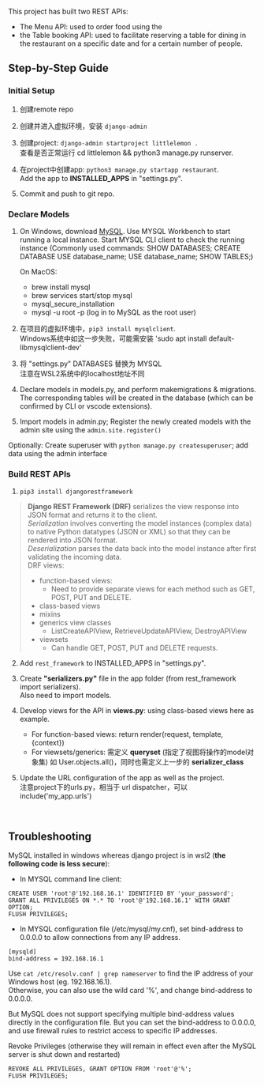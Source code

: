 

This project has built two REST APIs:

* The Menu API: used to order food using the 
* the Table booking API: used to facilitate reserving a table for dining in the restaurant on a specific date and for a certain number of people.




## Step-by-Step Guide

### Initial Setup

1. 创建remote repo

2. 创建并进入虚拟环境，安装 `django-admin`


3. 创建project: `django-admin startproject littlelemon .`  
    查看是否正常运行 cd littlelemon && python3 manage.py runserver.

4. 在project中创建app: `python3 manage.py startapp restaurant`.   
    Add the app to **INSTALLED_APPS** in "settings.py".  

5. Commit and push to git repo.


### Declare Models

1. On Windows, download [MySQL](https://www.mysql.com/downloads/). Use MYSQL Workbench to start running a local instance. Start MYSQL CLI client to check the running instance (Commonly used commands: SHOW DATABASES; CREATE DATABASE USE database_name; USE database_name; SHOW TABLES;)   

    On MacOS: 
    * brew install mysql
    * brew services start/stop mysql
    * mysql_secure_installation 
    * mysql -u root -p (log in to MySQL as the root user)


2. 在项目的虚拟环境中，`pip3 install mysqlclient`.      
    Windows系统中如这一步失败，可能需安装 'sudo apt install default-libmysqlclient-dev'  
    
3. 将 "settings.py" DATABASES 替换为 MYSQL    
    注意在WSL2系统中的localhost地址不同   
    

4. Declare models in models.py, and perform makemigrations & migrations. The corresponding tables will be created in the database (which can be confirmed by CLI or vscode extensions).

5. Import models in admin.py; Register the newly created models with the admin site using the `admin.site.register()`

Optionally: Create superuser with `python manage.py createsuperuser`; add data using the admin interface


### Build REST APIs

1. `pip3 install djangorestframework`

> **Django REST Framework (DRF)** serializes the view response into JSON format and returns it to the client.  
> _Serialization_ involves converting the model instances (complex data) to native Python datatypes (JSON or XML) so that they can be rendered into JSON format.  
> _Deserialization_ parses the data back into the model instance after first validating the incoming data.  
> DRF views:    
> * function-based views:   
>    * Need to provide separate views for each method such as GET, POST, PUT and DELETE.
> * class-based views   
> * mixins
> * generics view classes
>      * ListCreateAPIView, RetrieveUpdateAPIView, DestroyAPIView
> * viewsets
>   * Can handle GET, POST, PUT and DELETE requests.


2. Add `rest_framework` to INSTALLED_APPS in "settings.py". 


3. Create **"serializers.py"** file in the app folder (from rest_framework import serializers).     
    Also need to import models.     


4. Develop views for the API in **views.py**: using class-based views here as example.      
    * For function-based views: return render(request, template, {context}) 
    * For viewsets/generics: 需定义 **queryset** (指定了视图将操作的model对象集) 如 User.objects.all()，同时也需定义上一步的 **serializer_class**
    

5. Update the URL configuration of the app as well as the project.      
    注意project下的urls.py，相当于 url dispatcher，可以 include('my_app.urls')

<br>

## Troubleshooting

MySQL installed in windows whereas django project is in wsl2 (**the following code is less secure**):
* In MYSQL command line client:
```
CREATE USER 'root'@'192.168.16.1' IDENTIFIED BY 'your_password';
GRANT ALL PRIVILEGES ON *.* TO 'root'@'192.168.16.1' WITH GRANT OPTION;
FLUSH PRIVILEGES;
```

* In MYSQL configuration file (/etc/mysql/my.cnf), set bind-address to 0.0.0.0 to allow connections from any IP address.
```
[mysqld]
bind-address = 192.168.16.1
```

Use `cat /etc/resolv.conf | grep nameserver` to find the IP address of your Windows host (eg. 192.168.16.1).  
Otherwise, you can also use the wild card '%', and change bind-address to 0.0.0.0.  

But MySQL does not support specifying multiple bind-address values directly in the configuration file. But you can set the bind-address to 0.0.0.0, and use firewall rules to restrict access to specific IP addresses.



Revoke Privileges (otherwise they will remain in effect even after the MySQL server is shut down and restarted)

```
REVOKE ALL PRIVILEGES, GRANT OPTION FROM 'root'@'%';
FLUSH PRIVILEGES;
```